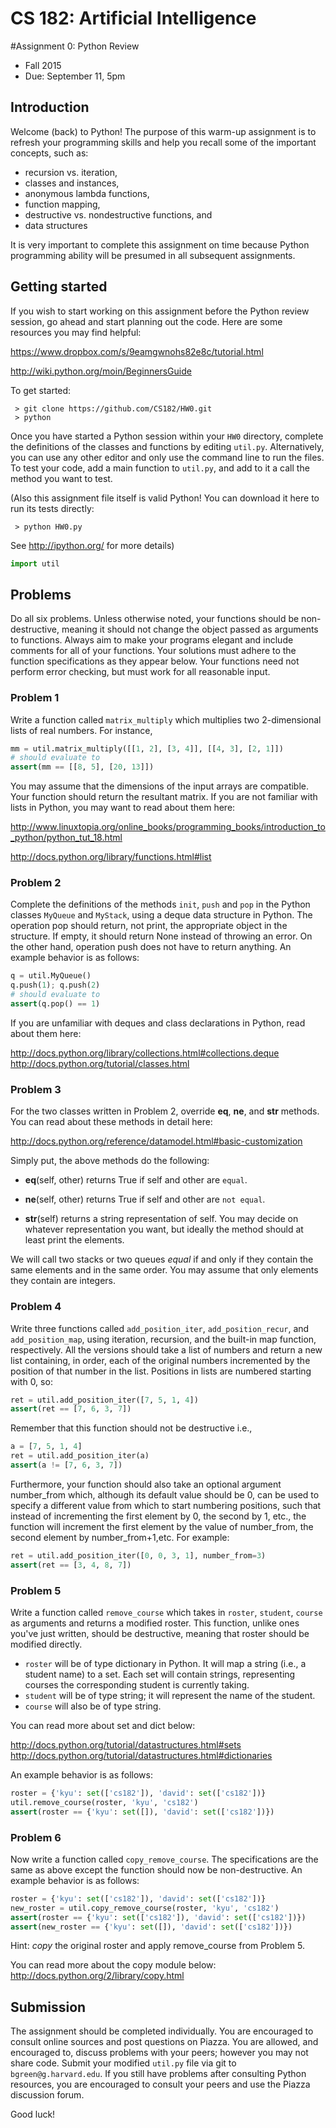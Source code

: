 
# CS 182: Artificial Intelligence
#Assignment 0: Python Review

* Fall 2015
* Due: September 11, 5pm


## Introduction
Welcome (back) to Python! The purpose of this warm-up assignment is to refresh your programming skills and help you recall some of the important concepts, such as:

* recursion vs. iteration,
* classes and instances,
* anonymous lambda functions,
* function mapping,
* destructive vs. nondestructive functions, and
* data structures

It is very important to complete this assignment on time because Python programming ability will be presumed in all subsequent assignments.


## Getting started

If you wish to start working on this assignment before the Python review session, go ahead and start planning out the code. Here are some resources you may find helpful:

https://www.dropbox.com/s/9eamgwnohs82e8c/tutorial.html

http://wiki.python.org/moin/BeginnersGuide

To get started: 

     > git clone https://github.com/CS182/HW0.git
     > python

Once you have started a Python session within your `HW0` directory, complete the definitions of the classes and functions by editing `util.py`. Alternatively, you can use any other editor and only use the command line to run the files. To test your code, add a main function to `util.py`, and add to it a call the method you want to test. 

(Also this assignment file itself is valid Python! You can download it here to run its tests directly: 

     > python HW0.py

See http://ipython.org/ for more details) 


```python
import util
```

## Problems

Do all six problems. Unless otherwise noted, your functions should be non-destructive, meaning it should not change the object passed as arguments to functions. Always aim to make your programs elegant and include comments for all of your functions. Your solutions must adhere to the function specifications as they appear below. Your functions need not perform error checking, but must work for all reasonable input.


### Problem 1

Write a function called `matrix_multiply` which multiplies two 2-dimensional lists of real numbers. For instance,


```python
mm = util.matrix_multiply([[1, 2], [3, 4]], [[4, 3], [2, 1]]) 
# should evaluate to
assert(mm == [[8, 5], [20, 13]])
```

You may assume that the dimensions of the input arrays are compatible. Your function should return the resultant matrix. If you are not familiar with lists in Python, you may want to read about them here:

http://www.linuxtopia.org/online_books/programming_books/introduction_to_python/python_tut_18.html


http://docs.python.org/library/functions.html#list

### Problem 2
Complete the definitions of the methods `init`, `push` and `pop` in the Python classes `MyQueue` and `MyStack`, using a deque data structure in Python. The operation pop should return, not print, the appropriate object in the structure. If empty, it should return None instead of throwing an error. On the other hand, operation push does not have to return anything. An example behavior is as follows:



```python
q = util.MyQueue()
q.push(1); q.push(2)
# should evaluate to
assert(q.pop() == 1)
```

If you are unfamiliar with deques and class declarations in Python, read about them here:

http://docs.python.org/library/collections.html#collections.deque
http://docs.python.org/tutorial/classes.html

### Problem 3
For the two classes written in Problem 2, override __eq__, __ne__, and __str__ methods. You can read about these methods in detail here:

http://docs.python.org/reference/datamodel.html#basic-customization

Simply put, the above methods do the following:

* __eq__(self, other) returns True if self and other are `equal`.

* __ne__(self, other) returns True if self and other are `not equal`.

* __str__(self) returns a string representation of self. You may decide on whatever representation you want, but ideally the method should at least print the elements.

We will call two stacks or two queues _equal_ if and only if they contain the same elements and in the same order. You may assume that only elements they contain are integers.

### Problem 4
Write three functions called `add_position_iter`, `add_position_recur`, and `add_position_map`, using iteration, recursion, and the built-in map function, respectively. All the versions should take a list of numbers and return a new list containing, in order, each of the original numbers incremented by the position of that number in the list. Positions in lists are numbered starting with 0, so:


```python
ret = util.add_position_iter([7, 5, 1, 4])
assert(ret == [7, 6, 3, 7])
```

Remember that this function should not be destructive i.e.,


```python
a = [7, 5, 1, 4]
ret = util.add_position_iter(a)
assert(a != [7, 6, 3, 7])
```

Furthermore, your function should also take an optional argument number_from which, although its default value should be 0, can be used to specify a different value from which to start numbering positions, such that instead of incrementing the first element by 0, the second by 1, etc., the function will increment the first element by the value of number_from, the second element by number_from+1,etc. For example:


```python
ret = util.add_position_iter([0, 0, 3, 1], number_from=3)
assert(ret == [3, 4, 8, 7])
```

### Problem 5

Write a function called `remove_course` which takes in `roster`, `student`, `course` as arguments and returns a modified roster. This function, unlike ones you've just written, should be destructive, meaning that roster should be modified directly.

* `roster` will be of type dictionary in Python. It will map a string (i.e., a student name) to a set. Each set will contain strings, representing courses the corresponding student is currently taking.
* `student` will be of type string; it will represent the name of the student.
* `course` will also be of type string.

You can read more about set and dict below:

http://docs.python.org/tutorial/datastructures.html#sets
http://docs.python.org/tutorial/datastructures.html#dictionaries

An example behavior is as follows:



```python
roster = {'kyu': set(['cs182']), 'david': set(['cs182'])}
util.remove_course(roster, 'kyu', 'cs182')
assert(roster == {'kyu': set([]), 'david': set(['cs182'])})
```

### Problem 6
Now write a function called `copy_remove_course`. The specifications are the same as above except the function should now be non-destructive. An example behavior is as follows:


```python
roster = {'kyu': set(['cs182']), 'david': set(['cs182'])}
new_roster = util.copy_remove_course(roster, 'kyu', 'cs182')
assert(roster == {'kyu': set(['cs182']), 'david': set(['cs182'])})
assert(new_roster == {'kyu': set([]), 'david': set(['cs182'])})

```

Hint: _copy_ the original roster and apply remove_course from Problem 5.

You can read more about the copy module below:
http://docs.python.org/2/library/copy.html

## Submission

The assignment should be completed individually. You are encouraged to consult online sources and post questions on Piazza. You are allowed, and encouraged to, discuss problems with your peers; however you may not share code. Submit your modified `util.py` file via git to `bgreen@g.harvard.edu`. If you still have problems after consulting Python resources, you are encouraged to consult your peers and use the Piazza discussion forum.

Good luck!
